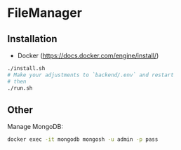 # FileManager

## Installation
- Docker (https://docs.docker.com/engine/install/)
```sh
./install.sh
# Make your adjustments to `backend/.env` and restart
# then
./run.sh
```

## Other

Manage MongoDB:
```sh
docker exec -it mongodb mongosh -u admin -p pass
```